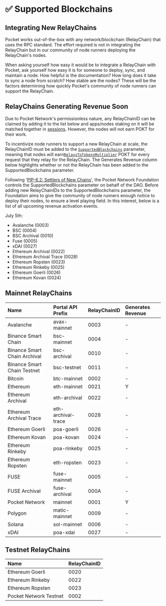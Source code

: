 # ✅ Supported Blockchains

## Integrating New RelayChains

Pocket works out-of-the-box with any network/blockchain \(RelayChain\) that uses the RPC standard. The effort required is not in integrating the RelayChain but in our community of node runners deploying the RelayChain's nodes.

When asking yourself how easy it would be to integrate a RelayChain with Pocket, ask yourself how easy it is for someone to deploy, sync, and maintain a node. How helpful is the documentation? How long does it take to sync a node from scratch? How stable are the nodes? These will be the factors determining how quickly Pocket's community of node runners can support the RelayChain.

## RelayChains Generating Revenue Soon

Due to Pocket Network's permissionless nature, any RelayChainID can be claimed by adding it to the list below and apps/nodes staking on it will be matched together in [sessions](../main-concepts/protocol/servicing.md#sessions). However, the nodes will not earn POKT for their work.

To incentivize node runners to support a new RelayChain at scale, the RelayChainID must be added to the [`SupportedBlockchains`](protocol-parameters.md#supportedblockchains) parameter, meaning that nodes will earn[`RelaysToTokensMultiplier`](protocol-parameters.md#relaystotokensmultiplier) POKT for every request that they relay for the RelayChain. The Generates Revenue column below highlights whether or not the RelayChain has been added to the SupportedBlockchains parameter.

Following '[PIP-6.2: Settlers of New Chains](https://forum.pokt.network/t/pip-6-2-settlers-of-new-chains/1027)', the Pocket Network Foundation controls the SupportedBlockchains parameter on behalf of the DAO. Before adding new RelayChainIDs to the SupportedBlockchains parameter, the Foundation aims to give the community of node runners enough notice to deploy their nodes, to ensure a level playing field. In this interest, below is a list of all upcoming revenue activation events.

July 5th:

* Avalanche \(0003\)
* BSC \(0004\)
* BSC Archival \(0010\)
* Fuse \(0005\)
* xDAI \(0027\)
* Ethereum Archival \(0022\)
* Ethereum Archival Trace \(0028\)
* Ethereum Ropsten \(0023\)
* Ethereum Rinkeby \(0025\)
* Ethereum Goerli \(0026\)
* Ethereum Kovan \(0024\)

## Mainnet RelayChains

| Name | Portal API Prefix | RelayChainID | Generates Revenue |
| :--- | :--- | :--- | :--- |
| Avalanche | avax-mainnet | 0003 | - |
| Binance Smart Chain | bsc-mainnet | 0004 | - |
| Binance Smart Chain Archival | bsc-archival | 0010 | - |
| Binance Smart Chain Testnet | bsc-testnet | 0011 | - |
| Bitcoin | btc-mainnet | 0002 | - |
| Ethereum | eth-mainnet | 0021 | Y |
| Ethereum Archival | eth-archival | 0022 | - |
| Ethereum Archival Trace | eth-archival-trace | 0028 | - |
| Ethereum Goerli | poa-goerli | 0026 | - |
| Ethereum Kovan | poa-kovan | 0024 | - |
| Ethereum Rinkeby | poa-rinkeby | 0025 | - |
| Ethereum Ropsten | eth-ropsten | 0023 | - |
| FUSE | fuse-mainnet | 0005 | - |
| FUSE Archival | fuse-archival | 000A | - |
| Pocket Network | mainnet | 0001 | Y |
| Polygon | matic-mainnet | 0009 | - |
| Solana | sol-mainnet | 0006 | - |
| xDAI | poa-xdai | 0027 | - |

## Testnet RelayChains

| Name | RelayChainID |
| :--- | :--- |
| Ethereum Goerli | 0020 |
| Ethereum Rinkeby | 0022 |
| Ethereum Ropsten | 0023 |
| Pocket Network Testnet | 0002 |

